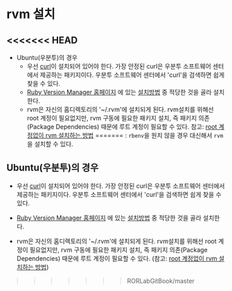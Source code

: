 # rvm 설치

<<<<<<< HEAD
---

* Ubuntu(우분투)의 경우
	* 우선 [curl](http://curl.haxx.se/)이 설치되어 있어야 한다. 가장 안정된 curl은 우분투 소프트웨어 센터에서 제공하는 패키지이다. 우분투 소프트웨어 센터에서 'curl'을 검색하면 쉽게 찾을 수 있다.
	* [Ruby Version Manager 홈페이지](https://rvm.io/) 에 있는 [설치방법](http://rvm.io/rvm/install) 중 적당한 것을 골라 설치한다.
	* rvm은 자신의 홈디렉토리의 '~/.rvm'에 설치되게 된다. rvm설치를 위해선 root 계정이 필요없지만, rvm 구동에 필요한 패키지 설치, 즉 패키지 의존(Package Dependencies) 때문에 루트 계정이 필요할 수 있다.
		참고: [root 계정없이 rvm 설치하는 방법](http://stackoverflow.com/questions/18284364/how-do-i-install-rvm-without-root-access)
=======
: `rbenv`을 원치 않을 경우 대신해서 `rvm`을 설치할 수 있다.

## Ubuntu(우분투)의 경우

* 우선 [curl](http://curl.haxx.se/)이 설치되어 있어야 한다. 가장 안정된 curl은 우분투 소프트웨어 센터에서 제공하는 패키지이다. 우분투 소프트웨어 센터에서 'curl'을 검색하면 쉽게 찾을 수 있다.

* [Ruby Version Manager 홈페이지](https://rvm.io/) 에 있는 [설치방법](http://rvm.io/rvm/install) 중 적당한 것을 골라 설치한다.

* rvm은 자신의 홈디렉토리의 '~/.rvm'에 설치되게 된다. rvm설치를 위해선 root 계정이 필요없지만, rvm 구동에 필요한 패키지 설치, 즉 패키지 의존(Package Dependencies) 때문에 루트 계정이 필요할 수 있다. (참고: [root 계정없이 rvm 설치하는 방법](http://stackoverflow.com/questions/18284364/how-do-i-install-rvm-without-root-access))
>>>>>>> RORLabGitBook/master
